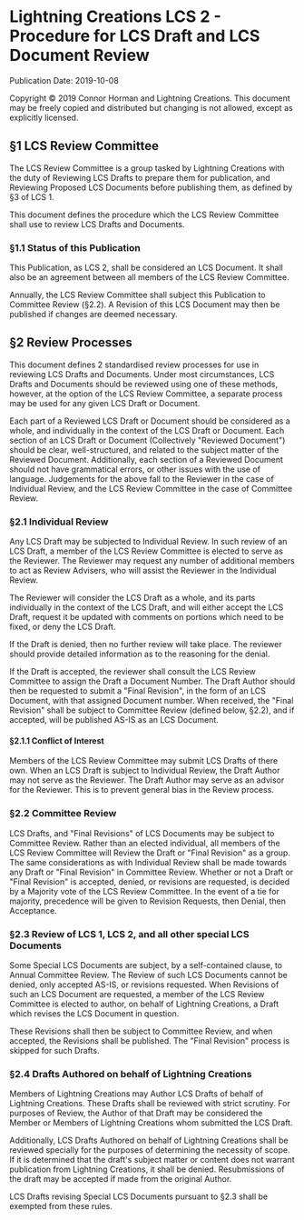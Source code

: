 # Lightning Creations LCS 2 - Procedure for LCS Draft and LCS Document Review

Publication Date: 2019-10-08

Copyright © 2019 Connor Horman and Lightning Creations. This document may be freely copied and distributed but changing is not allowed, except as explicitly licensed.


## §1 LCS Review Committee

The LCS Review Committee is a group tasked by Lightning Creations 
with the duty of Reviewing LCS Drafts to prepare them for publication,
and Reviewing Proposed LCS Documents before publishing them, as
defined by §3 of LCS 1.

This document defines the procedure which the LCS Review Committee shall use to review LCS Drafts and Documents.

### §1.1 Status of this Publication

This Publication, as LCS 2, shall be considered an LCS Document. It shall also be an agreement between all members of 
the LCS Review Committee. 

Annually, the LCS Review Committee shall subject this Publication to Committee Review (§2.2). 
A Revision of this LCS Document may then be published if changes are deemed necessary.


## §2 Review Processes

This document defines 2 standardised review processes for use in reviewing LCS Drafts and Documents. 
Under most circumstances, LCS Drafts and Documents should be reviewed using one of these methods, 
however, at the option of the LCS Review Committee, a separate process may be used for any given 
LCS Draft or Document.  

Each part of a Reviewed LCS Draft or Document should be considered as a whole, and individually in the context of the LCS Draft or Document. 
Each section of an LCS Draft or Document (Collectively "Reviewed Document") should be clear, 
well-structured, and related to the subject matter of the Reviewed Document. 
Additionally, each section of a Reviewed Document should not have grammatical errors,
 or other issues with the use of language. 
Judgements for the above fall to the Reviewer in the case of Individual Review, and the LCS Review Committee in the case
 of Committee Review. 

### §2.1 Individual Review

Any LCS Draft may be subjected to Individual Review. In such review of an LCS Draft, a member of the LCS Review Committee 
is elected to serve as the Reviewer. The Reviewer may request any number of additional members to act as Review Advisers, 
who will assist the Reviewer in the Individual Review. 

The Reviewer will consider the LCS Draft as a whole, and its parts individually in the context of the LCS Draft, 
and will either accept the LCS Draft, request it be updated with comments on portions which need to be fixed, 
or deny the LCS Draft. 

If the Draft is denied, then no further review will take place. 
The reviewer should provide detailed information as to the reasoning for the denial. 

If the Draft is accepted, the reviewer shall consult the LCS Review Committee to assign the Draft a Document Number. 
The Draft Author should then be requested to submit a "Final Revision", in the form of an LCS Document, with that assigned 
Document number. 
When received, the "Final Revision" shall be subject to Committee Review (defined below, §2.2), and if accepted, 
will be published AS-IS as an LCS Document. 

#### §2.1.1 Conflict of Interest

Members of the LCS Review Committee may submit LCS Drafts of there own. When an LCS Draft is subject to Individual Review, 
the Draft Author may not serve as the Reviewer. The Draft Author may serve as an advisor for the Reviewer. 
This is to prevent general bias in the Review process. 

### §2.2 Committee Review

LCS Drafts, and "Final Revisions" of LCS Documents may be subject to Committee Review. Rather than an elected individual, 
all members of the LCS Review Committee will Review the Draft or "Final Revision" as a group. 
The same considerations as with Individual Review shall be made towards any Draft or "Final Revision" in Committee Review. 
Whether or not a Draft or "Final Revision" is accepted, denied, or revisions are requested, is decided by a Majority vote 
of the LCS Review Committee. 
In the event of a tie for majority, precedence will be given to Revision Requests, then Denial, then Acceptance. 

### §2.3 Review of LCS 1, LCS 2, and all other special LCS Documents

Some Special LCS Documents are subject, by a self-contained clause, to Annual Committee Review. 
The Review of such LCS Documents cannot be denied, only accepted AS-IS, or revisions requested. 
When Revisions of such an LCS Document are requested, a member of the LCS Review Committee is elected 
to author, on behalf of Lightning Creations, a Draft which revises the LCS Document in question. 

These Revisions shall then be subject to Committee Review, and when accepted, 
the Revisions shall be published. The "Final Revision" process is skipped for such Drafts. 

### §2.4 Drafts Authored on behalf of Lightning Creations

Members of Lightning Creations may Author LCS Drafts of behalf of Lightning Creations. These Drafts shall be reviewed 
with strict scrutiny. For purposes of Review, the Author of that Draft may be considered the Member or Members 
of Lightning Creations whom submitted the LCS Draft. 

Additionally, LCS Drafts Authored on behalf of Lightning Creations shall be reviewed specially for the purposes of determining 
the necessity of scope. If it is determined that the draft's subject matter or content does not warrant publication from 
Lightning Creations, it shall be denied. Resubmissions of the draft may be accepted if made from the original Author. 

LCS Drafts revising Special LCS Documents pursuant to §2.3 shall be exempted from these rules. 


